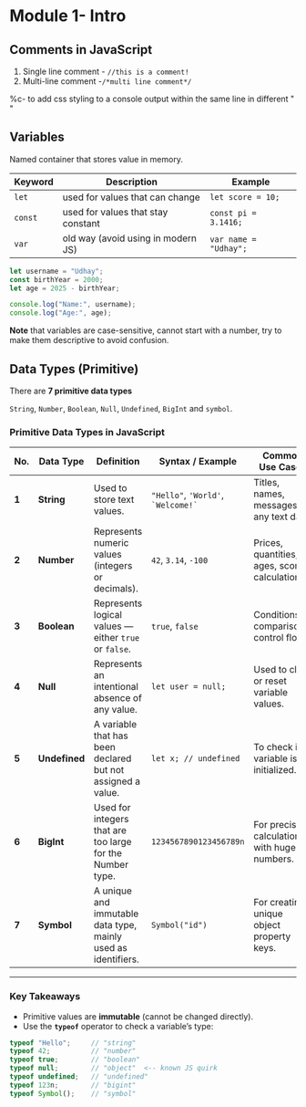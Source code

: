 # Module 1- Intro

## Comments in JavaScript

1. Single line comment - `//this is a comment!`
2. Multi-line comment -`/*multi line comment*/`

%c- to add css styling to a console output within the same line in different " "

## Variables 

Named container that stores value in memory.

| Keyword | Description                        | Example               |
| ------- | ---------------------------------- | --------------------- |
| `let`   | used for values that can change    | `let score = 10;`     |
| `const` | used for values that stay constant | `const pi = 3.1416;`  |
| `var`   | old way (avoid using in modern JS) | `var name = "Udhay";` |

```js
let username = "Udhay";
const birthYear = 2000;
let age = 2025 - birthYear;

console.log("Name:", username);
console.log("Age:", age);
```

**Note** that variables are case-sensitive, cannot start with a number, try to make them descriptive to avoid confusion.

## Data Types (Primitive)

There are **7 primitive data types**

`String`, `Number`, `Boolean`, `Null`, `Undefined`, `BigInt` and `symbol`.

### Primitive Data Types in JavaScript

| No. | Data Type | Definition | Syntax / Example | Common Use Cases |
|-----|------------|-------------|------------------|------------------|
| **1** | **String** | Used to store text values. | `"Hello"`, `'World'`, `` `Welcome!` `` | Titles, names, messages, or any text data. |
| **2** | **Number** | Represents numeric values (integers or decimals). | `42`, `3.14`, `-100` | Prices, quantities, ages, scores, calculations. |
| **3** | **Boolean** | Represents logical values — either `true` or `false`. | `true`, `false` | Conditions, comparisons, control flow. |
| **4** | **Null** | Represents an intentional absence of any value. | `let user = null;` | Used to clear or reset variable values. |
| **5** | **Undefined** | A variable that has been declared but not assigned a value. | `let x; // undefined` | To check if a variable is initialized. |
| **6** | **BigInt** | Used for integers that are too large for the Number type. | `1234567890123456789n` | For precise calculations with huge numbers. |
| **7** | **Symbol** | A unique and immutable data type, mainly used as identifiers. | `Symbol("id")` | For creating unique object property keys. |

---

### Key Takeaways

- Primitive values are **immutable** (cannot be changed directly).  
- Use the **`typeof`** operator to check a variable’s type:

```js
typeof "Hello";     // "string"
typeof 42;          // "number"
typeof true;        // "boolean"
typeof null;        // "object"  <-- known JS quirk
typeof undefined;   // "undefined"
typeof 123n;        // "bigint"
typeof Symbol();    // "symbol"
```


